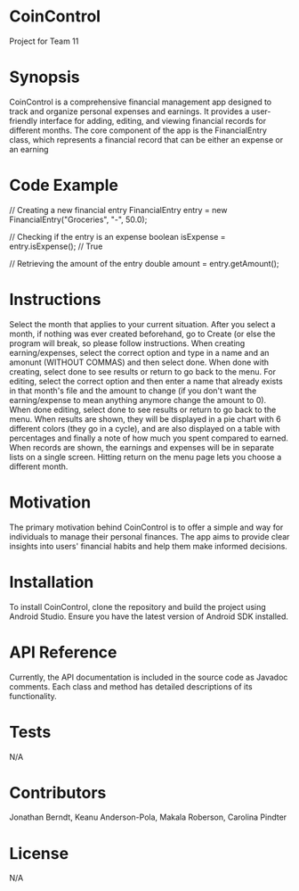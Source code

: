 # CoinControl
Project for Team 11

# Synopsis
CoinControl is a comprehensive financial management app designed to track and organize personal expenses and earnings. It provides a user-friendly interface for adding, editing, and viewing financial records for different months. The core component of the app is the FinancialEntry class, which represents a financial record that can be either an expense or an earning​

# Code Example
// Creating a new financial entry
FinancialEntry entry = new FinancialEntry("Groceries", "-", 50.0);

// Checking if the entry is an expense
boolean isExpense = entry.isExpense(); // True

// Retrieving the amount of the entry
double amount = entry.getAmount();

# Instructions
Select the month that applies to your current situation. After you select a month, if nothing was ever created beforehand, go to Create (or else the program will break, so please follow instructions. When creating earning/expenses, select the correct option and type in a name and an amonunt (WITHOUT COMMAS) and then select done. When done with creating, select done to see results or return to go back to the menu. For editing, select the correct option and then enter a name that already exists in that month's file and the amount to change (if you don't want the earning/expense to mean anything anymore change the amount to 0). When done editing, select done to see results or return to go back to the menu. When results are shown, they will be displayed in a pie chart with 6 different colors (they go in a cycle), and are also displayed on a table with percentages and finally a note of how much you spent compared to earned. When records are shown, the earnings and expenses will be in separate lists on a single screen. Hitting return on the menu page lets you choose a different month.

# Motivation
The primary motivation behind CoinControl is to offer a simple and way for individuals to manage their personal finances. The app aims to provide clear insights into users' financial habits and help them make informed decisions.

# Installation 
To install CoinControl, clone the repository and build the project using Android Studio. Ensure you have the latest version of Android SDK installed.

# API Reference
Currently, the API documentation is included in the source code as Javadoc comments. Each class and method has detailed descriptions of its functionality.

# Tests
N/A

# Contributors
Jonathan Berndt, Keanu Anderson-Pola, Makala Roberson, Carolina Pindter

# License
N/A
